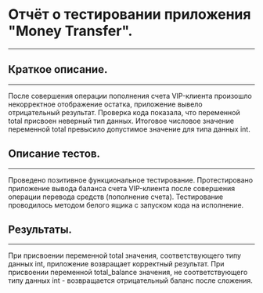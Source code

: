 # Отчёт о тестировании приложения "Money Transfer".
***
## Краткое описание.
***
После совершения операции пополнения счета VIP-клиента произошло некорректное отображение остатка,
приложение вывело отрицательный результат. Проверка кода показала, что переменной total присвоен неверный тип данных.
Итоговое числовое значение переменной total превысило допустимое значение для типа данных int.

## Описание тестов.
***
Проведено позитивное функциональное тестирование. Протестировано приложение вывода баланса счета VIP-клиента после совершения операции перевода
средств (пополнение счета). Тестирование проводилось методом белого ящика с запуском кода на исполнение.

## Результаты.
***
При присвоении переменной total значения, соответствующего типу данных int, приложение возвращает корректный результат. 
При присвоении переменной total_balance значения, не соответствующего типу данных int - возвращается отрицательный баланс после сложения.
